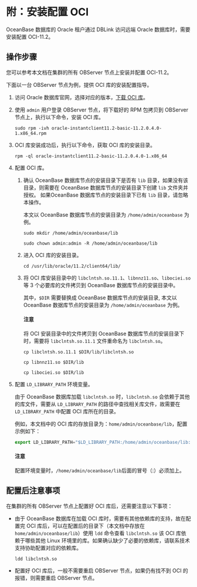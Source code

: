 # 附：安装配置 OCI

OceanBase 数据库的 Oracle 租户通过 DBLink 访问远端 Oracle 数据库时，需要安装配置 OCI-11.2。

## 操作步骤

您可以参考本文档在集群的所有 OBServer 节点上安装并配置 OCI-11.2。

下面以一台 OBServer 节点为例，提供 OCI 库的安装配置指导。

1. 访问 Oracle 数据库官网，选择对应的版本，[下载 OCI 库](https://www.oracle.com/database/technologies/instant-client/linux-x86-64-downloads.html#license-lightbox)。

2. 使用 `admin` 用户登录 OBServer 节点，将下载好的 RPM 包拷贝到 OBServer 节点上，执行以下命令，安装 OCI 库。

   ```shell
   sudo rpm -ivh oracle-instantclient11.2-basic-11.2.0.4.0-1.x86_64.rpm
   ```

3. OCI 库安装成功后，执行以下命令，获取 OCI 库的安装目录。

   ```shell
   rpm -ql oracle-instantclient11.2-basic-11.2.0.4.0-1.x86_64
   ```

4. 配置 OCI 库。

   1. 确认 OceanBase 数据库节点的安装目录下是否有 `lib` 目录，如果没有该目录，则需要在 OceanBase 数据库节点的安装目录下创建 `lib` 文件夹并授权。 如果OceanBase 数据库节点的安装目录下已有 `lib` 目录，请忽略本操作。

      本文以 OceanBase 数据库节点的安装目录为 `/home/admin/oceanbase` 为例。

      ```shell
      sudo mkdir /home/admin/oceanbase/lib 
      ```

      ```shell
      sudo chown admin:admin -R /home/admin/oceanbase/lib
      ```

   2. 进入 OCI 库的安装目录。

      ```shell
      cd /usr/lib/oracle/11.2/client64/lib/
      ```

   3. 将 OCI 库安装目录中的 `libclntsh.so.11.1`、`libnnz11.so`、`libociei.so` 等 3 个必要库的文件拷贝到 OceanBase 数据库节点的安装目录中。

      其中，`$DIR` 需要替换成 OceanBase 数据库节点的安装目录, 本文以 OceanBase 数据库节点的安装目录为 `/home/admin/oceanbase` 为例。

      <main id="notice" type='notice'>
      <h4>注意</h4>
      <p>将 OCI 安装目录中的文件拷贝到 OceanBase 数据库节点的安装目录下时，需要将 <code>libclntsh.so.11.1</code> 文件重命名为 <code>libclntsh.so</code>。</p>
      </main>

      ```shell
      cp libclntsh.so.11.1 $DIR/lib/libclntsh.so
      ```

      ```shell
      cp libnnz11.so $DIR/lib
      ```

      ```shell
      cp libociei.so $DIR/lib
      ```

5. 配置 `LD_LIBRARY_PATH` 环境变量。

   由于 OceanBase 数据库加载 `libclntsh.so` 时，`libclntsh.so` 会依赖于其他的库文件，需要从 `LD_LIBRARY_PATH` 的路径中查找相关库文件，故需要在 `LD_LIBRARY_PATH` 中配置 OCI 库所在的目录。

   例如，本文档中的 OCI 库的存放目录为：`home/admin/oceanbase/lib`，配置示例如下：

   ```javascript
   export LD_LIBRARY_PATH="$LD_LIBRARY_PATH:/home/admin/oceanbase/lib:"
   ```

   <main id="notice" type='notice'>
   <h4>注意</h4>
   <p>配置环境变量时，<code>/home/admin/oceanbase/lib</code>后面的冒号（:）必须加上。</p>
   </main>

## 配置后注意事项

在集群的所有 OBServer 节点上配置好 OCI 库后，还需要注意以下事项：

* 由于 OceanBase 数据库在加载 OCI 库时，需要有其他依赖库的支持，故在配置完 OCI 库后，可以在配置后的目录下（本文档中存放在 `home/admin/oceanbase/lib`）使用 `ldd` 命令查看 `libclntsh.so` 该 OCI 库依赖于哪些其他 Linux 环境里的库。如果确认缺少了必要的依赖库，请联系技术支持协助配置对应的依赖库。

  ```shell
  ldd libclntsh.so
  ```

* 配置好 OCI 库后，一般不需要重启 OBServer 节点，如果仍有找不到 OCI 的报错，则需要重启 OBServer 节点。